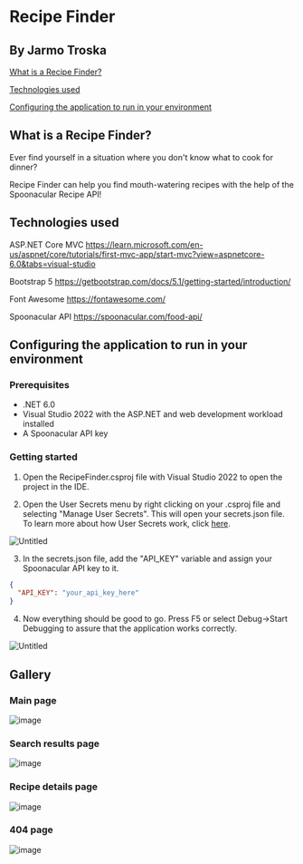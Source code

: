 # Recipe Finder

## By Jarmo Troska

[What is a Recipe Finder?](#what-is-a-recipe-finder)

[Technologies used](#technologies-used)

[Configuring the application to run in your environment](#configuring-the-application-to-run-in-your-environment)

## What is a Recipe Finder?

Ever find yourself in a situation where you don't know what to cook for dinner?

Recipe Finder can help you find mouth-watering recipes with the help of the Spoonacular Recipe API!

## Technologies used

ASP.NET Core MVC https://learn.microsoft.com/en-us/aspnet/core/tutorials/first-mvc-app/start-mvc?view=aspnetcore-6.0&tabs=visual-studio

Bootstrap 5 https://getbootstrap.com/docs/5.1/getting-started/introduction/

Font Awesome https://fontawesome.com/

Spoonacular API https://spoonacular.com/food-api/

## Configuring the application to run in your environment

### Prerequisites

- .NET 6.0
- Visual Studio 2022 with the ASP.NET and web development workload installed
- A Spoonacular API key

### Getting started

1. Open the RecipeFinder.csproj file with Visual Studio 2022 to open the project in the IDE.

2. Open the User Secrets menu by right clicking on your .csproj file and selecting "Manage User Secrets". This will open your secrets.json file. To learn more about how User Secrets work, click [here](https://learn.microsoft.com/en-us/aspnet/core/security/app-secrets?view=aspnetcore-6.0&tabs=windows).

![Untitled](https://user-images.githubusercontent.com/82982361/195657913-1379988d-d2b2-4a34-8912-b6a8f179448b.png)

3. In the secrets.json file, add the "API_KEY" variable and assign your Spoonacular API key to it.

```json
{
  "API_KEY": "your_api_key_here"
}
```

4. Now everything should be good to go. Press F5 or select Debug->Start Debugging to assure that the application works correctly.

![Untitled](https://user-images.githubusercontent.com/82982361/195683093-bb9917e7-24d2-49e7-a24b-641e18f4a920.png)

## Gallery

### Main page

![image](https://user-images.githubusercontent.com/82982361/197421836-dd82ca1f-94f1-4807-878b-180a5748c5cf.png)


### Search results page

![image](https://user-images.githubusercontent.com/82982361/197421829-ba4d341b-ae72-482c-b2ee-18dbcbac3064.png)


### Recipe details page

![image](https://user-images.githubusercontent.com/82982361/197421818-856a1b4c-6345-41b8-b9ff-37b11f76460b.png)


### 404 page

![image](https://user-images.githubusercontent.com/82982361/197421842-a283a9c2-a2af-4651-b938-561e97754ff4.png)


